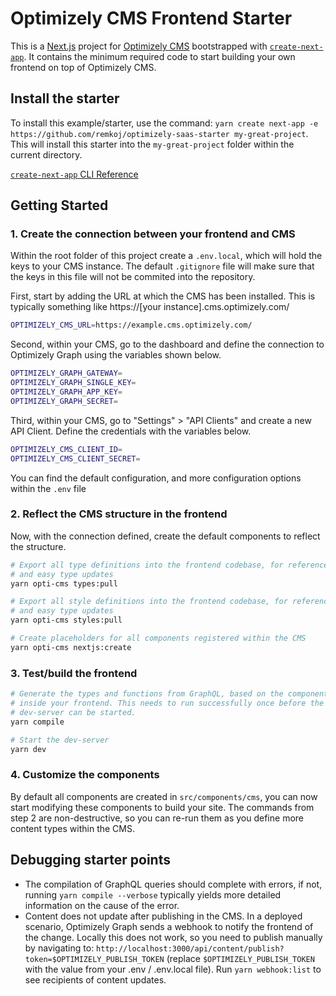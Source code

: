 # Optimizely CMS Frontend Starter

This is a [Next.js](https://nextjs.org/) project for [Optimizely CMS](https://www.optimizely.com/cms) bootstrapped with [`create-next-app`](https://github.com/vercel/next.js/tree/canary/packages/create-next-app). It contains the minimum required code to start building your own frontend on top of Optimizely CMS.

## Install the starter
To install this example/starter, use the command: `yarn create next-app -e https://github.com/remkoj/optimizely-saas-starter my-great-project`. This will install this starter into the `my-great-project` folder within the current directory.

[`create-next-app` CLI Reference](https://nextjs.org/docs/pages/api-reference/create-next-app)

## Getting Started

### 1. Create the connection between your frontend and CMS
Within the root folder of this project create a `.env.local`, which will hold the keys to your CMS instance. The default `.gitignore` file will make sure that the keys in this file will not be commited into the repository.

First, start by adding the URL at which the CMS has been installed. This is typically something like https://[your instance].cms.optimizely.com/
```bash
OPTIMIZELY_CMS_URL=https://example.cms.optimizely.com/
```

Second, within your CMS, go to the dashboard and define the connection to Optimizely Graph using the variables shown below.
```bash
OPTIMIZELY_GRAPH_GATEWAY=
OPTIMIZELY_GRAPH_SINGLE_KEY=
OPTIMIZELY_GRAPH_APP_KEY=
OPTIMIZELY_GRAPH_SECRET=
```

Third, within your CMS, go to "Settings" > "API Clients" and create a new API Client. Define the credentials with the variables below.
```bash
OPTIMIZELY_CMS_CLIENT_ID=
OPTIMIZELY_CMS_CLIENT_SECRET=
```

You can find the default configuration, and more configuration options within the `.env` file

### 2. Reflect the CMS structure in the frontend
Now, with the connection defined, create the default components to reflect the structure.

```bash
# Export all type definitions into the frontend codebase, for reference
# and easy type updates 
yarn opti-cms types:pull

# Export all style definitions into the frontend codebase, for reference
# and easy type updates 
yarn opti-cms styles:pull

# Create placeholders for all components registered within the CMS
yarn opti-cms nextjs:create
```

### 3. Test/build the frontend
```bash
# Generate the types and functions from GraphQL, based on the components
# inside your frontend. This needs to run successfully once before the
# dev-server can be started.
yarn compile

# Start the dev-server
yarn dev
```

### 4. Customize the components
By default all components are created in `src/components/cms`, you can now start modifying these components to build your site. The commands from step 2 are non-destructive, so you can re-run them as you define more content types within the CMS.

## Debugging starter points
- The compilation of GraphQL queries should complete with errors, if not, running `yarn compile --verbose` typically yields more detailed information on the cause of the error.
- Content does not update after publishing in the CMS. In a deployed scenario, Optimizely Graph sends a webhook to notify the frontend of the change. Locally this does not work, so you need to publish manually by navigating to: `http://localhost:3000/api/content/publish?token=$OPTIMIZELY_PUBLISH_TOKEN` (replace `$OPTIMIZELY_PUBLISH_TOKEN` with the value from your .env / .env.local file). Run `yarn webhook:list` to see recipients of content updates.